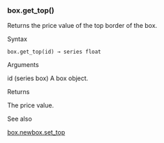 ### box.get\_top()

Returns the price value of the top border of the box.

Syntax

```
box.get_top(id) → series float
```

Arguments

id (series box) A box object.

Returns

The price value.

See also

[box.new](#fun_box.new)[box.set\_top](#fun_box.set_top)
